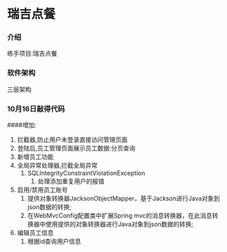 # 瑞吉点餐

### 介绍
练手项目:瑞吉点餐

### 软件架构
三层架构

### 10月16日敲得代码
####增加:
1. 拦截器,防止用户未登录直接访问管理页面
2. 登陆后,员工管理页面展示员工数据:分页查询
3. 新增员工功能
4. 全局异常处理器,拦截全局异常
   1. SQLIntegrityConstraintViolationException
      1. 处理添加重复用户的报错
5. 启用/禁用员工账号
   1. 提供对象转换器JacksonObjectMapper，基于Jackson进行Java对象到json数据的转换;
   2. 在WebMvcConfig配置类中扩展Spring mvc的消息转换器，在此消息转换器中使用提供的对象转换器进行Java对象到json数据的转换;
6. 编辑员工信息
   1. 根据id查询用户信息